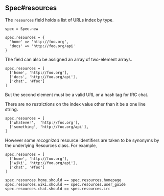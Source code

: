 ## Spec#resources

The `resources` field holds a list of URLs index by type.

    spec = Spec.new

    spec.resources = {
      'home' => 'http://foo.org',
      'docs' => 'http://foo.org/api'
    }

The field can also be assigned an array of two-element arrays.

    spec.resources = [
      ['home', 'http://foo.org'],
      ['docs', 'http://foo.org/api'],
      ['chat', '#foo']
    ]

But the second element must be a valid URL or a hash tag for IRC chat.

There are no restrictions on the index value other than it be a one
line string.

    spec.resources = [
      ['whatever',  'http://foo.org'],
      ['something', 'http://foo.org/api'],
    ]

However some _recognized_ resource identifiers are taken to be
synonyms by the underlying Resources class. For example,

    spec.resources = [
      ['home', 'http://foo.org'],
      ['wiki', 'http://foo.org/api'],
      ['chat', '#foo']
    ]

    spec.resources.home.should == spec.resources.homepage
    spec.resources.wiki.should == spec.resources.user_guide
    spec.resources.chat.should == spec.resources.irc

